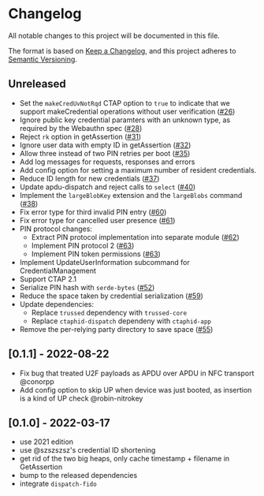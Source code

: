 # Changelog
All notable changes to this project will be documented in this file.

The format is based on [Keep a Changelog](https://keepachangelog.com/en/1.0.0/),
and this project adheres to [Semantic Versioning](https://semver.org/spec/v2.0.0.html).

## Unreleased
- Set the `makeCredUvNotRqd` CTAP option to `true` to indicate that we support
  makeCredential operations without user verification ([#26][])
- Ignore public key credential paramters with an unknown type, as required by
  the Webauthn spec ([#28][])
- Reject `rk` option in getAssertion ([#31][])
- Ignore user data with empty ID in getAssertion ([#32][])
- Allow three instead of two PIN retries per boot ([#35][])
- Add log messages for requests, responses and errors
- Add config option for setting a maximum number of resident credentials.
- Reduce ID length for new credentials ([#37][])
- Update apdu-dispatch and reject calls to `select` ([#40][])
- Implement the `largeBlobKey` extension and the `largeBlobs` command ([#38][])
- Fix error type for third invalid PIN entry ([#60][])
- Fix error type for cancelled user presence ([#61][])
- PIN protocol changes:
  - Extract PIN protocol implementation into separate module ([#62][])
  - Implement PIN protocol 2 ([#63][])
  - Implement PIN token permissions ([#63][])
- Implement UpdateUserInformation subcommand for CredentialManagement
- Support CTAP 2.1
- Serialize PIN hash with `serde-bytes` ([#52][])
- Reduce the space taken by credential serialization ([#59][])
- Update dependencies:
  - Replace `trussed` dependency with `trussed-core`
  - Replace `ctaphid-dispatch` dependeny with `ctaphid-app`
- Remove the per-relying party directory to save space ([#55][])

[#26]: https://github.com/solokeys/fido-authenticator/issues/26
[#28]: https://github.com/solokeys/fido-authenticator/issues/28
[#31]: https://github.com/solokeys/fido-authenticator/issues/31
[#32]: https://github.com/solokeys/fido-authenticator/issues/32
[#35]: https://github.com/solokeys/fido-authenticator/issues/35
[#37]: https://github.com/solokeys/fido-authenticator/issues/37
[#40]: https://github.com/nitrokey/fido-authenticator/pull/40
[#38]: https://github.com/Nitrokey/fido-authenticator/issues/38
[#60]: https://github.com/Nitrokey/fido-authenticator/pull/60
[#61]: https://github.com/Nitrokey/fido-authenticator/pull/61
[#62]: https://github.com/Nitrokey/fido-authenticator/pull/62
[#63]: https://github.com/Nitrokey/fido-authenticator/pull/63
[#52]: https://github.com/Nitrokey/fido-authenticator/issues/52
[#59]: https://github.com/Nitrokey/fido-authenticator/issues/59
[#55]: https://github.com/Nitrokey/fido-authenticator/issues/55

## [0.1.1] - 2022-08-22
- Fix bug that treated U2F payloads as APDU over APDU in NFC transport @conorpp
- Add config option to skip UP when device was just booted,
  as insertion is a kind of UP check @robin-nitrokey

## [0.1.0] - 2022-03-17

- use 2021 edition
- use @szszszsz's credential ID shortening
- get rid of the two big heaps, only cache timestamp + filename in GetAssertion
- bump to the released dependencies
- integrate `dispatch-fido`
